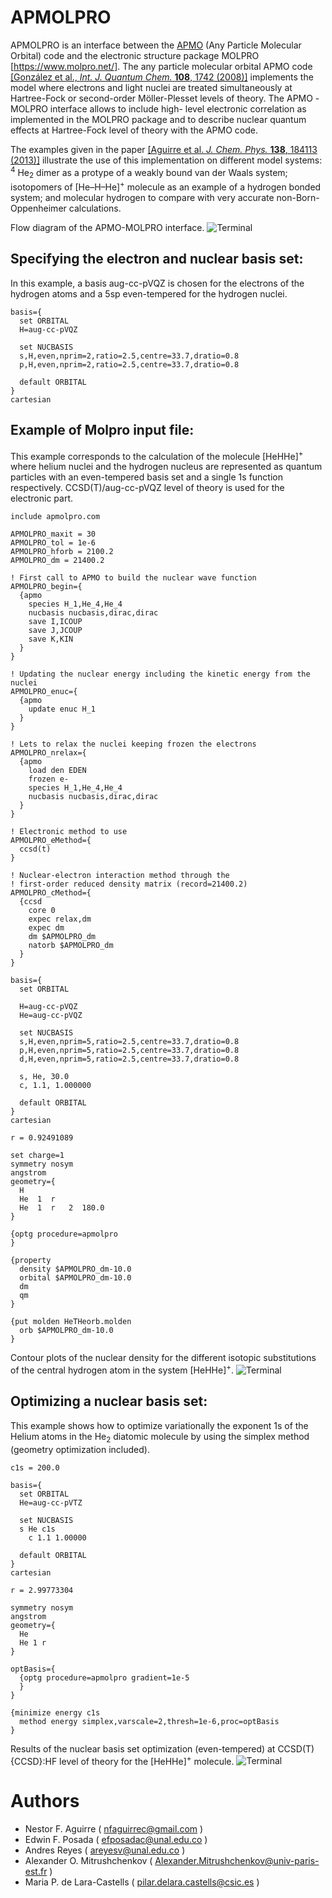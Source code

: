 # APMOLPRO

APMOLPRO is an interface between the [APMO](https://sites.google.com/site/lowdinproject/home)
(Any Particle Molecular Orbital) code and the electronic structure package MOLPRO [https://www.molpro.net/].
The any particle molecular orbital APMO code
[\[González et al., *Int. J. Quantum Chem.* **108**, 1742 (2008)\]](https://onlinelibrary.wiley.com/doi/abs/10.1002/qua.21584)
implements the model where electrons and light nuclei are treated simultaneously at Hartree-Fock or
second-order Möller-Plesset levels of theory. The APMO -MOLPRO interface allows to include high-
level electronic correlation as implemented in the MOLPRO package and to describe nuclear quantum
effects at Hartree-Fock level of theory with the APMO code.

The examples given in the paper [\[Aguirre et al. *J. Chem. Phys.* **138**, 184113 (2013)\]](http://dx.doi.org/10.1063/1.4803546)
illustrate the use of this implementation on different model systems: <sup>4</sup>
He<sub>2</sub> dimer as a protype of a
weakly bound van der Waals system; isotopomers of \[He–H–He\]<sup>+</sup> molecule as an example of a
hydrogen bonded system; and molecular hydrogen to compare with very accurate non-Born-Oppenheimer calculations.

Flow diagram of the APMO-MOLPRO interface. 
![Terminal](apmolpro.png)

Specifying the electron and nuclear basis set:
----------------------------------------------
In this example, a basis aug-cc-pVQZ is chosen for the electrons of the hydrogen atoms and a 5sp even-tempered for the hydrogen nuclei.

```
basis={
  set ORBITAL
  H=aug-cc-pVQZ
  
  set NUCBASIS
  s,H,even,nprim=2,ratio=2.5,centre=33.7,dratio=0.8
  p,H,even,nprim=2,ratio=2.5,centre=33.7,dratio=0.8
  
  default ORBITAL
}
cartesian
```

Example of Molpro input file:
-----------------------------
This example corresponds to the calculation of the molecule \[HeHHe\]<sup>+</sup> where helium nuclei and the hydrogen nucleus are represented as quantum particles with an even-tempered basis set and a single 1s function respectively. CCSD(T)/aug-cc-pVQZ level of theory is used for the electronic part.
```
include apmolpro.com

APMOLPRO_maxit = 30
APMOLPRO_tol = 1e-6
APMOLPRO_hforb = 2100.2
APMOLPRO_dm = 21400.2

! First call to APMO to build the nuclear wave function
APMOLPRO_begin={
  {apmo
    species H_1,He_4,He_4
    nucbasis nucbasis,dirac,dirac
    save I,ICOUP
    save J,JCOUP
    save K,KIN
  }
}

! Updating the nuclear energy including the kinetic energy from the nuclei
APMOLPRO_enuc={
  {apmo
    update enuc H_1
  }
}

! Lets to relax the nuclei keeping frozen the electrons
APMOLPRO_nrelax={
  {apmo
    load den EDEN
    frozen e-
    species H_1,He_4,He_4
    nucbasis nucbasis,dirac,dirac
  }
}

! Electronic method to use
APMOLPRO_eMethod={
  ccsd(t)
}

! Nuclear-electron interaction method through the
! first-order reduced density matrix (record=21400.2)
APMOLPRO_cMethod={
  {ccsd
    core 0
    expec relax,dm
    expec dm
    dm $APMOLPRO_dm
    natorb $APMOLPRO_dm
  }
}

basis={
  set ORBITAL

  H=aug-cc-pVQZ
  He=aug-cc-pVQZ

  set NUCBASIS
  s,H,even,nprim=5,ratio=2.5,centre=33.7,dratio=0.8
  p,H,even,nprim=5,ratio=2.5,centre=33.7,dratio=0.8
  d,H,even,nprim=5,ratio=2.5,centre=33.7,dratio=0.8

  s, He, 30.0
  c, 1.1, 1.000000

  default ORBITAL
}
cartesian

r = 0.92491089

set charge=1
symmetry nosym
angstrom
geometry={
  H
  He  1  r
  He  1  r   2  180.0
}

{optg procedure=apmolpro
}

{property
  density $APMOLPRO_dm-10.0
  orbital $APMOLPRO_dm-10.0
  dm
  qm
}

{put molden HeTHeorb.molden
  orb $APMOLPRO_dm-10.0
}
```
Contour plots of the nuclear density for the different isotopic substitutions of the central hydrogen atom in the system \[HeHHe\]<sup>+</sup>.
![Terminal](HeHHe+-density.png)


Optimizing a nuclear basis set:
-------------------------------
This example shows how to optimize variationally the exponent 1s of the Helium atoms in the He<sub>2</sub> diatomic molecule by using the simplex method (geometry optimization included).
```
c1s = 200.0

basis={
  set ORBITAL
  He=aug-cc-pVTZ
  
  set NUCBASIS
  s He c1s
    c 1.1 1.00000
    
  default ORBITAL
}
cartesian

r = 2.99773304

symmetry nosym
angstrom
geometry={
  He
  He 1 r
}

optBasis={
  {optg procedure=apmolpro gradient=1e-5
  }
}

{minimize energy c1s
  method energy simplex,varscale=2,thresh=1e-6,proc=optBasis
}
```
Results of the nuclear basis set optimization (even-tempered) at CCSD(T){CCSD}:HF level of theory for the \[HeHHe\]<sup>+</sup> molecule.
![Terminal](optimizingBasisSet.png)

# Authors
* Nestor F. Aguirre ( nfaguirrec@gmail.com )
* Edwin F. Posada ( efposadac@unal.edu.co )
* Andres Reyes ( areyesv@unal.edu.co )
* Alexander O. Mitrushchenkov ( Alexander.Mitrushchenkov@univ-paris-est.fr )
* Maria P. de Lara-Castells ( pilar.delara.castells@csic.es )
